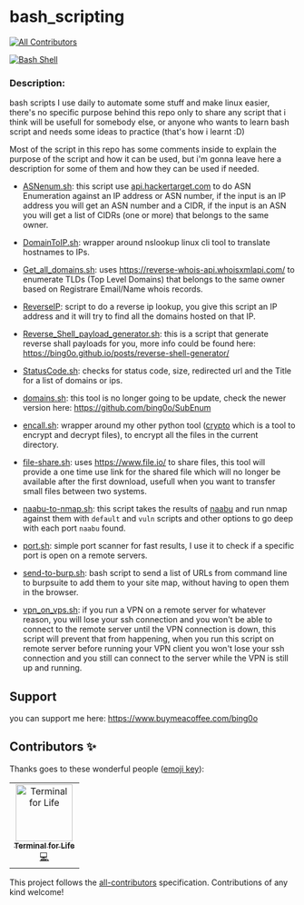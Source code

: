 # bash_scripting
<!-- ALL-CONTRIBUTORS-BADGE:START - Do not remove or modify this section -->
[![All Contributors](https://img.shields.io/badge/all_contributors-1-orange.svg?style=flat-square)](#contributors)
<!-- ALL-CONTRIBUTORS-BADGE:END -->
[![Bash Shell](https://badges.frapsoft.com/bash/v1/bash.png?v=103)](https://github.com/ellerbrock/open-source-badges/)

### Description:
bash scripts I use daily to automate some stuff and make linux easier, there's no specific purpose behind this repo only to share any script that i think will be usefull for somebody else, or anyone who wants to learn bash script and needs some ideas to practice (that's how i learnt :D)

Most of the script in this repo has some comments inside to explain the purpose of the script and how it can be used, but i'm gonna leave here a description for some of them and how they can be used if needed.

- [ASNenum.sh](https://github.com/bing0o/bash_scripting/blob/master/ASNenum.sh):
  this script use [api.hackertarget.com](https://api.hackertarget.com/aslookup/) to do ASN Enumeration against an IP address or ASN number, if the input is an IP address you will get an ASN number and a CIDR, if the input is an ASN you will get a list of CIDRs (one or more) that belongs to the same owner.

- [DomainToIP.sh](https://github.com/bing0o/bash_scripting/blob/master/DomainToIP.sh):
  wrapper around nslookup linux cli tool to translate hostnames to IPs.

- [Get_all_domains.sh](https://github.com/bing0o/bash_scripting/blob/master/Get_all_domains.sh):
  uses https://reverse-whois-api.whoisxmlapi.com/ to enumerate TLDs (Top Level Domains) that belongs to the same owner based on Registrare Email/Name whois records.

- [ReverseIP](https://github.com/bing0o/bash_scripting/blob/master/ReverseIP.sh):
  script to do a reverse ip lookup, you give this script an IP address and it will try to find all the domains hosted on that IP.

- [Reverse_Shell_payload_generator.sh](https://github.com/bing0o/bash_scripting/blob/master/Reverse_Shell_payload_generator.sh):
  this is a script that generate reverse shall payloads for you, more info could be found here: https://bing0o.github.io/posts/reverse-shell-generator/

- [StatusCode.sh](https://github.com/bing0o/bash_scripting/blob/master/StatusCode.sh):
  checks for status code, size, redirected url and the Title for a list of domains or ips.

- [domains.sh](https://github.com/bing0o/bash_scripting/blob/master/domains.sh):
  this tool is no longer going to be update, check the newer version here: https://github.com/bing0o/SubEnum

- [encall.sh](https://github.com/bing0o/bash_scripting/blob/master/encall.sh):
  wrapper around my other python tool ([crypto](https://github.com/bing0o/Python-Scripts/blob/master/crypto.py) which is a tool to encrypt and decrypt files), to encrypt all the files in the current directory.

- [file-share.sh](https://github.com/bing0o/bash_scripting/blob/master/file-share.sh):
  uses https://www.file.io/ to share files, this tool will provide a one time use link for the shared file which will no longer be available after the first download, usefull when you want to transfer small files between two systems.

- [naabu-to-nmap.sh](https://github.com/bing0o/bash_scripting/blob/master/naabu-to-nmap.sh):
  this script takes the results of [naabu](https://github.com/projectdiscovery/naabu) and run nmap against them with `default` and `vuln` scripts and other options to go deep with each port `naabu` found.

- [port.sh](https://github.com/bing0o/bash_scripting/blob/master/port.sh):
  simple port scanner for fast results, I use it to check if a specific port is open on a remote servers.

- [send-to-burp.sh](https://github.com/bing0o/bash_scripting/blob/master/send-to-burp.sh):
  bash script to send a list of URLs from command line to burpsuite to add them to your site map, without having to open them in the browser.

- [vpn_on_vps.sh](https://github.com/bing0o/bash_scripting/blob/master/vpn_on_vps.sh):
  if you run a VPN on a remote server for whatever reason, you will lose your ssh connection and you won't be able to connect to the remote server until the VPN connection is down, this script will prevent that from happening, when you run this script on remote server before running your VPN client you won't lose your ssh connection and you still can connect to the server while the VPN is still up and running.

  
## Support
you can support me here: https://www.buymeacoffee.com/bing0o

## Contributors ✨

Thanks goes to these wonderful people ([emoji key](https://allcontributors.org/docs/en/emoji-key)):

<!-- ALL-CONTRIBUTORS-LIST:START - Do not remove or modify this section -->
<!-- prettier-ignore-start -->
<!-- markdownlint-disable -->
<table>
  <tr>
    <td align="center"><a href="https://www.youtube.com/channel/UCfp-lNJy4QkIGnaEE6NtDSg"><img src="https://avatars3.githubusercontent.com/u/31768530?v=4" width="100px;" alt="Terminal for Life"/><br /><sub><b>Terminal for Life</b></sub></a><br /><a href="https://github.com/bing0o/bash_scripting/commits?author=terminalforlife" title="Code">💻</a></td>
  </tr>
</table>

<!-- markdownlint-enable -->
<!-- prettier-ignore-end -->
<!-- ALL-CONTRIBUTORS-LIST:END -->

This project follows the [all-contributors](https://github.com/all-contributors/all-contributors) specification. Contributions of any kind welcome!
